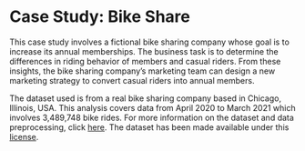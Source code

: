 # Case Study: Bike Share

This case study involves a fictional bike sharing company whose goal is to increase its annual memberships. The business task is to determine the differences in riding behavior of members and casual riders. From these insights, the bike sharing company’s marketing team can design a new marketing strategy to convert casual riders into annual members.

The dataset used is from a real bike sharing company based in Chicago, Illinois, USA. This analysis covers data from April 2020 to March 2021 which involves 3,489,748 bike rides. For more information on the dataset and data preprocessing, click [here](https://docs.google.com/document/d/1pi422jGBwuBKHLtsa1zVJzoBGDvrUTQYTNiPNzuGDnU/edit?usp=sharing). The dataset has been made available under this [license](https://www.divvybikes.com/data-license-agreement).
